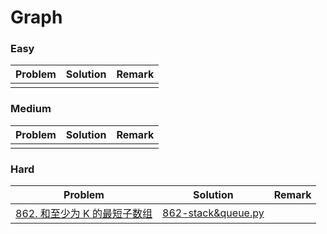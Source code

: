 # Graph

### Easy

| Problem | Solution | Remark |
| ------- | -------- | ------ |
|   |  |        |



### Medium

| Problem                                                      | Solution                                                     | Remark |
| ------------------------------------------------------------ | ------------------------------------------------------------ | ------ |
|   |  |        |



### Hard

| Problem | Solution | Remark |
| ------- | -------- | ------ |
| [862. 和至少为 K 的最短子数组](https://leetcode.cn/problems/shortest-subarray-with-sum-at-least-k/)  | [862-stack&queue.py](https://github.com/chuzhumin98/PythonForMillions/blob/main/LeetCode/862-queue.py)  |        |